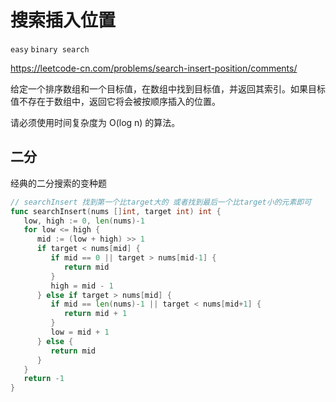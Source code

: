 # 搜索插入位置

`easy` `binary search`

https://leetcode-cn.com/problems/search-insert-position/comments/

给定一个排序数组和一个目标值，在数组中找到目标值，并返回其索引。如果目标值不存在于数组中，返回它将会被按顺序插入的位置。

请必须使用时间复杂度为 O(log n) 的算法。

## 二分

经典的二分搜索的变种题

```go
// searchInsert 找到第一个比target大的 或者找到最后一个比target小的元素即可
func searchInsert(nums []int, target int) int {
   low, high := 0, len(nums)-1
   for low <= high {
      mid := (low + high) >> 1
      if target < nums[mid] {
         if mid == 0 || target > nums[mid-1] {
            return mid
         }
         high = mid - 1
      } else if target > nums[mid] {
         if mid == len(nums)-1 || target < nums[mid+1] {
            return mid + 1
         }
         low = mid + 1
      } else {
         return mid
      }
   }
   return -1
}
```
